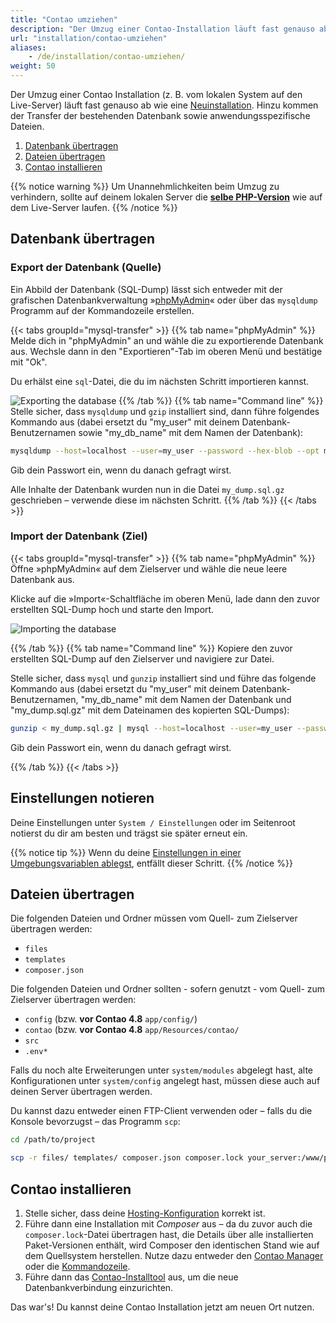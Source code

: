 ```yaml
---
title: "Contao umziehen"
description: "Der Umzug einer Contao-Installation läuft fast genauso ab wie eine Neuinstallation."
url: "installation/contao-umziehen"
aliases:
    - /de/installation/contao-umziehen/
weight: 50
---
```


Der Umzug einer Contao Installation (z.&nbsp;B. vom lokalen System auf den Live-Server) läuft fast genauso ab wie eine
[Neuinstallation](../contao-installieren/). Hinzu kommen der Transfer der bestehenden Datenbank sowie anwendungsspezifische
Dateien.

1. [Datenbank übertragen](#datenbank-übertragen)
2. [Dateien übertragen](#dateien-übertragen)
3. [Contao installieren](#contao-installieren)

{{% notice warning %}}
Um Unannehmlichkeiten beim Umzug zu verhindern, sollte auf deinem lokalen Server die 
**[selbe PHP-Version](../systemvoraussetzungen/#mindestanforderungen-an-php)** wie auf dem Live-Server laufen.
{{% /notice %}}


## Datenbank übertragen
### Export der Datenbank (Quelle)
Ein Abbild der Datenbank (SQL-Dump) lässt sich entweder mit der grafischen Datenbankverwaltung »[phpMyAdmin](https://www.phpmyadmin.net/)« 
oder über das `mysqldump` Programm auf der Kommandozeile erstellen.

{{< tabs groupId="mysql-transfer" >}}
{{% tab name="phpMyAdmin" %}}
Melde dich in "phpMyAdmin" an und wähle die zu exportierende Datenbank aus. Wechsle dann in den "Exportieren"-Tab im 
oberen Menü und bestätige mit "Ok".

Du erhälst eine `sql`-Datei, die du im nächsten Schritt importieren kannst.

![Exporting the database](/de/installation/images/de/datenbank-exportieren.png?classes=shadow)
{{% /tab %}}
{{% tab name="Command line" %}}
Stelle sicher, dass `mysqldump` und `gzip` installiert sind, dann führe folgendes Kommando aus (dabei ersetzt du 
"my_user" mit deinem Datenbank-Benutzernamen sowie "my_db_name" mit dem Namen der Datenbank):

```bash
mysqldump --host=localhost --user=my_user --password --hex-blob --opt my_db_name | gzip -c > my_dump.sql.gz
```

Gib dein Passwort ein, wenn du danach gefragt wirst.

Alle Inhalte der Datenbank wurden nun in die Datei `my_dump.sql.gz` geschrieben – verwende diese im nächsten Schritt.
{{% /tab %}}
{{< /tabs >}}


### Import der Datenbank (Ziel)
{{< tabs groupId="mysql-transfer" >}}
{{% tab name="phpMyAdmin" %}}
Öffne »phpMyAdmin« auf dem Zielserver und wähle die neue leere Datenbank aus.

Klicke auf die »Import«-Schaltfläche im oberen Menü, lade dann den zuvor erstellten SQL-Dump hoch und starte den Import.

![Importing the database](/de/installation/images/de/datenbank-importieren.png?classes=shadow)

{{% /tab %}}
{{% tab name="Command line" %}}
Kopiere den zuvor erstellten SQL-Dump auf den Zielserver und navigiere zur Datei. 

Stelle sicher, dass `mysql` und `gunzip` installiert sind und führe das folgende Kommando aus (dabei ersetzt du 
"my_user" mit deinem Datenbank-Benutzernamen, "my_db_name" mit dem Namen der Datenbank und "my_dump.sql.gz" mit dem
Dateinamen des kopierten SQL-Dumps):

```bash
gunzip < my_dump.sql.gz | mysql --host=localhost --user=my_user --password my_db_name
```

Gib dein Passwort ein, wenn du danach gefragt wirst.

{{% /tab %}}
{{< /tabs >}}


## Einstellungen notieren
Deine Einstellungen unter `System / Einstellungen` oder im Seitenroot notierst du dir am besten und trägst sie später erneut ein.

{{% notice tip %}}
Wenn du deine [Einstellungen in einer Umgebungsvariablen ablegst](https://docs.contao.org/manual/de/system/einstellungen/#umgebungsvariablen), entfällt dieser Schritt.
{{% /notice %}} 

## Dateien übertragen
Die folgenden Dateien und Ordner müssen vom Quell- zum Zielserver übertragen werden:

- `files`
- `templates`
- `composer.json`

Die folgenden Dateien und Ordner sollten - sofern genutzt - vom Quell- zum Zielserver übertragen werden:

- `config`  (bzw. **vor Contao 4.8** `app/config/`)
- `contao`  (bzw. **vor Contao 4.8** `app/Resources/contao/`
- `src`
- `.env*`

Falls du noch alte Erweiterungen unter `system/modules` abgelegt hast, alte Konfigurationen unter `system/config` angelegt hast, müssen diese auch auf deinen Server übertragen werden.

Du kannst dazu entweder einen FTP-Client verwenden oder – falls du die Konsole bevorzugst – das Programm `scp`:

```bash
cd /path/to/project

scp -r files/ templates/ composer.json composer.lock your_server:/www/project/
```

## Contao installieren

1. Stelle sicher, dass deine  [Hosting-Konfiguration](../contao-installieren/#hosting-konfiguration) korrekt ist.
2. Führe dann eine Installation mit *Composer* aus – da du zuvor auch die `composer.lock`-Datei übertragen hast, die
   Details über alle installierten Paket-Versionen enthält, wird Composer den identischen Stand wie auf dem Quellsystem
   herstellen.
   Nutze dazu entweder den [Contao Manager](../contao-installieren/#installation-mit-dem-contao-manager) oder die [Kommandozeile](../contao-installieren/#installation-ueber-die-kommandozeile).
3. Führe dann das [Contao-Installtool](../contao-installtool) aus, um die neue Datenbankverbindung einzurichten.

Das war's! Du kannst deine Contao Installation jetzt am neuen Ort nutzen. 

